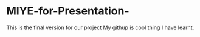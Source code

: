 # MIYE-for-Presentation-
This is the final version for our project
My githup is cool thing I have learnt.

